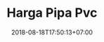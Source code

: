 ---
title: "Harga Pipa Pvc"
date: 2018-08-18T17:50:13+07:00
draft: false
description: "Daftar harga pipa PVC berbagai merk seperti Rucika, Pralon, Vinilon, Intilon, dan lain-lain. Diupdate secara rutin untuk kebutuhan proyek anda"
layout: "index"
---